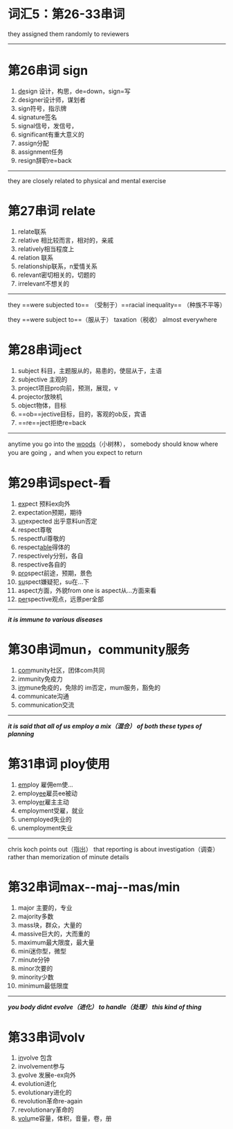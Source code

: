 # 词汇5：第26-33串词

they assigned them randomly to reviewers

---

# 第26串词 sign

1. <u>de</u>sign 设计，构思，de=down，sign=写
2. designer设计师，谋划者
3.  sign符号，指示牌
4. signature签名
5. signal信号，发信号，
6. significant有重大意义的
7. assign分配
8. assignment任务
9. resign辞职re=back

---

they are closely related to physical and mental exercise

# 第27串词 relate

1. relate联系
2. relative 相比较而言，相对的，亲戚
3. relatively相当程度上 
4. relation 联系
5. relationship联系，n爱情关系
6. relevant密切相关的，切题的
7. irrelevant不想关的

---

they ==were subjected to== （受制于）==racial inequality== （种族不平等）

they ==were subject to==（服从于） taxation（税收） almost everywhere

 

# 第28串词ject

1. subject 科目，主题服从的，易患的，使屈从于，主语
2. subjective 主观的
3. project项目pro向前，预测，展现，v 
4. projector放映机
5.  object物体，目标
6. ==ob==jective目标，目的，客观的ob反，宾语
7. ==re==ject拒绝re=back

---

anytime you go into the <u>woods</u>（小树林）， somebody should know where you are going ，and when you expect to return

 # 第29串词spect-看

1.  <u>ex</u>pect 预料ex向外
2. expectation预期，期待
3. <u>un</u>expected 出乎意料un否定
4. respect尊敬
5. respectful尊敬的
6. respect<u>able</u>得体的
7. respectively分别，各自
8.  respective各自的
9.  <u>pro</u>spect前途，预期，景色
10. <u>su</u>spect嫌疑犯，su在...下
11. aspect方面，外貌from one is aspect从...方面来看
12.  <u>per</u>spective观点，远景per全部

----

***it is immune to various diseases***

# 第30串词mun，community服务

1. <u>com</u>munity社区，团体com共同
2. immunity免疫力
3. <u>im</u>mune免疫的，免除的 im否定，mum服务，豁免的
4. communicate沟通
5. communication交流

---

***it is said that all of us employ a mix（混合） of both these types of planning***

# 第31串词 ploy使用

1. <u>em</u>ploy 雇佣em使...
2. employ<u>ee</u>雇员ee被动
3. employ<u>er</u>雇主主动
4. employment受雇，就业
5. unemployed失业的
6. unemployment失业

---

chris koch points out（指出） that reporting is about  investigation（调查） rather than memorization of minute details

# 第32串词max--maj--mas/min

1. major 主要的，专业
2. majority多数
3. mass块，群众，大量的
4. massive巨大的，大而重的
5. maximum最大限度，最大量
6. mini迷你型，微型
7. minute分钟
8. minor次要的
9. minority少数
10. minimum最低限度

---

***you body didnt evolve（进化） to handle（处理） this kind of thing***

# 第33串词volv

1. <u>in</u>volve 包含
2. involvement参与
3. <u>e</u>volve 发展e-ex向外
4. evolution进化
5. evolutionary进化的
6. revolution革命re-again
7. revolutionary革命的
8. <u>volu</u>me容量，体积，音量，卷，册

























